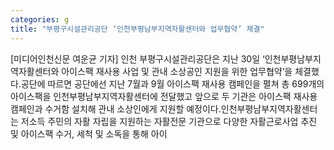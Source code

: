 ```yaml
---
categories: g
title: "부평구시설관리공단 ‘인천부평남부지역자활센터와 업무협약’ 체결"
---
```

[미디어인천신문 여운균 기자] 인천 부평구시설관리공단은 지난 30일 ‘인천부평남부지역자활센터와 아이스팩 재사용 사업 및 관내 소상공인 지원을 위한 업무협약’을 체결했다.공단에 따르면 공단에선 지난 7월과 9월 아이스팩 재사용 캠페인을 펼쳐 총 699개의 아이스팩을 인천부평남부지역자활센터에 전달했고 앞으로 두 기관은 아이스팩 재사용 캠페인과 수거함 설치해 관내 소상인에게 지원할 예정이다.인천부평남부지역자활센터는 저소득 주민의 자활 자립을 지원하는 자활전문 기관으로 다양한 자활근로사업 추진 및 아이스팩 수거, 세척 및 소독을 통해 아이